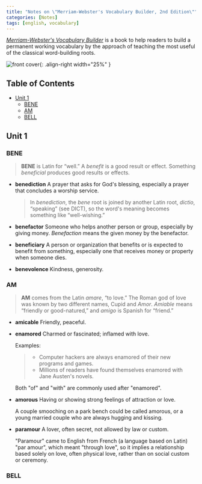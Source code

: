 ```yaml
---
title: "Notes on \"Merriam-Webster's Vocabulary Builder, 2nd Edition\""
categories: [Notes]
tags: [english, vocabulary]
---
```


[*Merriam-Webster's Vocabulary Builder*](https://www.amazon.com/dp/0877798559/) is a book to help readers to build a permanent working vocabulary by the approach of teaching the most useful of the classical word-building roots.

![front cover](https://images-na.ssl-images-amazon.com/images/I/51ZtMGvo3-L._SX306_BO1,204,203,200_.jpg){: .align-right width="25%" }

## Table of Contents <!-- omit in toc -->

- [Unit 1](#unit-1)
  - [BENE](#bene)
  - [AM](#am)
  - [BELL](#bell)

## Unit 1

### BENE

> **BENE** is Latin for “well.” A *benefit* is a good result or effect. Something *beneficial* produces good results or effects.

- **benediction** A prayer that asks for God's blessing, especially a prayer that concludes a worship service.

    > In *benediction*, the *bene* root is joined by another Latin root, *dictio*, “speaking” (see DICT), so the word's meaning becomes something like “well-wishing.”

- **benefactor** Someone who helps another person or group, especially by giving money. *Benefaction* means the given money by the benefactor.

- **beneficiary** A person or organization that benefits or is expected to benefit from something, especially one that receives money or property when someone dies.

- **benevolence** Kindness, generosity.

### AM

> **AM** comes from the Latin *amare*, “to love.” The Roman god of love was known by two different names, Cupid and *Amor*. *Amiable* means “friendly or good-natured,” and *amigo* is Spanish for “friend.”

- **amicable** Friendly, peaceful.
- **enamored** Charmed or fascinated; inflamed with love.

  Examples:

  > - Computer hackers are always enamored of their new programs and games.
  > - Millions of readers have found themselves enamored with Jane Austen's novels.

  Both "of" and "with" are commonly used after "enamored".

- **amorous** Having or showing strong feelings of attraction or love.

  A couple smooching on a park bench could be called amorous, or a young married couple who are always hugging and kissing.

- **paramour** A lover, often secret, not allowed by law or custom.

  "Paramour" came to English from French (a language based on Latin) "par amour", which meant "through love", so it implies a relationship based solely on love, often physical love, rather than on social custom or ceremony.

### BELL
